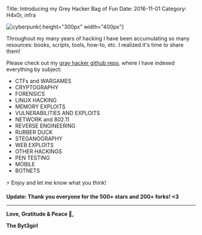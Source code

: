 Title: Introducing my Grey Hacker Bag of Fun
Date: 2016-11-01
Category: H4x0r, infra


![cyberpunk](./cyberpunk/19.jpg){:height="300px" width="400px"}

Throughout my many years of hacking I have been accumulating so many resources: books, scripts, tools, how-to, etc. I realized it's time to share them!

Please check out my [gray hacker github repo](https://github.com/bt3gl/Gray-Hacker-Resources), where I have indexed everything by subject:

* CTFs and WARGAMES
* CRYPTOGRAPHY
* FORENSICS
* LINUX HACKING
* MEMORY EXPLOITS
* VULNERABILITIES AND EXPLOITS
* NETWORK and 802.11
* REVERSE ENGINEERING
* RUBBER DUCK
* STEGANOGRAPHY
* WEB EXPLOITS
* OTHER HACKINGS
* PEN TESTING
* MOBILE
* BOTNETS


⚡️ Enjoy and let me know what you think!

**Update: Thank you everyone for the 500+ stars and 200+ forks! <3**






----

**Love, Gratitude & Peace 🌺,**

**The Byt3girl**

